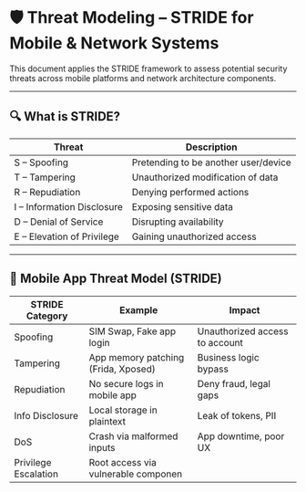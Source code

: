 # 🛡️ Threat Modeling – STRIDE for Mobile & Network Systems

This document applies the STRIDE framework to assess potential security threats across mobile platforms and network architecture components.

---

## 🔍 What is STRIDE?

| Threat     | Description                              |
|------------|------------------------------------------|
| S – Spoofing        | Pretending to be another user/device |
| T – Tampering       | Unauthorized modification of data   |
| R – Repudiation     | Denying performed actions           |
| I – Information Disclosure | Exposing sensitive data          |
| D – Denial of Service | Disrupting availability             |
| E – Elevation of Privilege | Gaining unauthorized access       |

---

## 📱 Mobile App Threat Model (STRIDE)

| STRIDE Category | Example                                  | Impact                              |
|-----------------|------------------------------------------|-------------------------------------|
| Spoofing         | SIM Swap, Fake app login                | Unauthorized access to account      |
| Tampering        | App memory patching (Frida, Xposed)     | Business logic bypass               |
| Repudiation      | No secure logs in mobile app            | Deny fraud, legal gaps              |
| Info Disclosure  | Local storage in plaintext              | Leak of tokens, PII                 |
| DoS              | Crash via malformed inputs              | App downtime, poor UX               |
| Privilege Escalation | Root access via vulnerable componen
